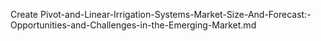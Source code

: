 Create Pivot-and-Linear-Irrigation-Systems-Market-Size-And-Forecast:-Opportunities-and-Challenges-in-the-Emerging-Market.md
